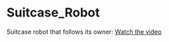 # Suitcase_Robot
Suitcase robot that follows its owner: [Watch the video](https://www.youtube.com/watch?v=_EOWeNAi_7I)
